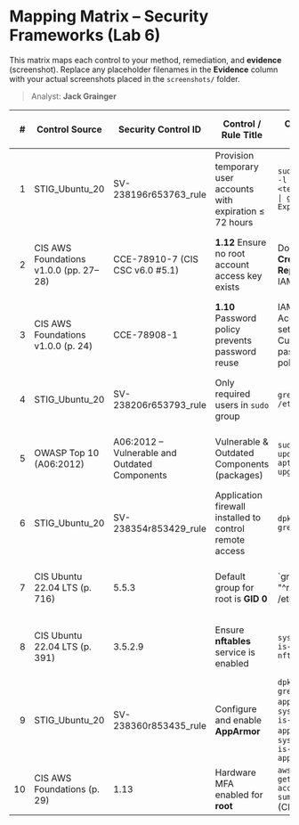 # Mapping Matrix – Security Frameworks (Lab 6)

This matrix maps each control to your method, remediation, and **evidence** (screenshot). Replace any placeholder filenames in the **Evidence** column with your actual screenshots placed in the `screenshots/` folder.

> Analyst: **Jack Grainger**

| # | Control Source | Security Control ID | Control / Rule Title | Checked Using | Fix / Remediation | Additional Steps for Compliance | Comments | Evidence |
|---:|---|---|---|---|---|---|---|---|
| 1 | STIG_Ubuntu_20 | SV-238196r653763_rule | Provision temporary user accounts with expiration ≤ 72 hours | `sudo chage -l <temp_user> \| grep Expires` | `sudo chage -E $(date -d "+3 days" +%F) <temp_user>` | Verify all temp accounts auto-expire within 72 hours | Important to prevent lingering temp accounts | [docs/screenshots/STIG_Ubuntu_1.0.png](../docs/screenshots/STIG_Ubuntu_1.0.png) |
| 2 | CIS AWS Foundations v1.0.0 (pp. 27–28) | CCE-78910-7 (CIS CSC v6.0 #5.1) | **1.12** Ensure no root account access key exists | Download **Credential Report** in IAM | Deactivate then **delete** any root access keys | Prefer deletion over deactivation to prevent reactivation | Report showed `access_key_1_active=true`; remediated | [docs/screenshots/CIS_AWS_1.0.png](../docs/screenshots/CIS_AWS_1.0.png), [docs/screenshots/CIS_AWS_1.1.png](../docs/screenshots/CIS_AWS_1.1.png) |
| 3 | CIS AWS Foundations v1.0.0 (p. 24) | CCE-78908-1 | **1.10** Password policy prevents password reuse | IAM → Account settings → Custom password policy | Set **“Number of passwords to remember” = 24** | Document change; monitor resets; enforce MFA | Initially unchecked; updated per CIS guidance | [docs/screenshots/CIS_AWS_2.0.png](../docs/screenshots/CIS_AWS_2.0.png) |
| 4 | STIG_Ubuntu_20 | SV-238206r653793_rule | Only required users in `sudo` group | `grep sudo /etc/group` | Remove unexpected users: `sudo gpasswd -d <user> sudo` | Periodic reviews to sustain least privilege | Screenshot confirms only your user in sudo | [docs/screenshots/STIG_Ubuntu_2.0.png](../docs/screenshots/STIG_Ubuntu_2.0.png) |
| 5 | OWASP Top 10 (A06:2012) | A06:2012 – Vulnerable and Outdated Components | Vulnerable & Outdated Components (packages) | `sudo apt update && apt list --upgradable` | `sudo apt upgrade -y` | Enable automatic updates; regular vuln scans | Initial output showed ~15 upgradable packages | [docs/screenshots/OWASP_1.0.png](../docs/screenshots/OWASP_1.0.png) |
| 6 | STIG_Ubuntu_20 | SV-238354r853429_rule | Application firewall installed to control remote access | `dpkg -l \| grep ufw` | `sudo apt-get install ufw` | Maintain change history; ensure ruleset reviewed | Output showed `ii ufw` present | [docs/screenshots/STIG_Ubuntu_3.0.png](../docs/screenshots/STIG_Ubuntu_3.0.png) |
| 7 | CIS Ubuntu 22.04 LTS (p. 716) | 5.5.3 | Default group for root is **GID 0** | `grep "^root:" /etc/passwd | cut -f4 -d:` → `0` | Investigate and correct any drift; enforce baseline | Regular audits; config mgmt tooling | Confirms GID = 0 | [docs/screenshots/CIS_Linux_1.0.png](../docs/screenshots/CIS_Linux_1.0.png) |
| 8 | CIS Ubuntu 22.04 LTS (p. 391) | 3.5.2.9 | Ensure **nftables** service is enabled | `systemctl is-enabled nftables` | `sudo systemctl enable --now nftables` | Persist across reboots; validate rules | Initial state was `disabled`; remediated | [docs/screenshots/CIS_Linux_2.0.png](../docs/screenshots/CIS_Linux_2.0.png) |
| 9 | STIG_Ubuntu_20 | SV-238360r853435_rule | Configure and enable **AppArmor** | `dpkg -l \| grep apparmor`; `systemctl is-active apparmor`; `systemctl is-enabled apparmor` | `sudo apt-get install apparmor`; `sudo systemctl enable --now apparmor` | Optional hardening profiles; periodic validation | — | [docs/screenshots/SITG_Ubuntu_4.0.png](../docs/screenshots/SITG_Ubuntu_4.0.png) |
| 10 | CIS AWS Foundations (p. 29) | 1.13 | Hardware MFA enabled for **root** | `aws iam get-account-summary` (CloudShell) | Enable hardware MFA in IAM | Document enrollment & backup codes | `AccountMFAEnabled=1` confirmed | [docs/screenshots/CIS_AWS_3.0.png](../docs/screenshots/CIS_AWS_3.0.png) |
